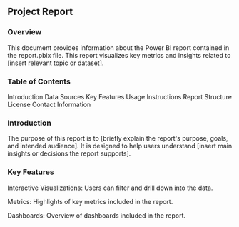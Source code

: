 <h2>Project Report</h2> 

<h3>Overview</h3>

This document provides information about the Power BI report contained in the report.pbix file.
This report visualizes key metrics and insights related to [insert relevant topic or dataset].

<h3>Table of Contents</h3>

Introduction
Data Sources
Key Features
Usage Instructions
Report Structure
License
Contact Information

<h3>Introduction</h3>

The purpose of this report is to [briefly explain the report's purpose, goals, and intended audience]. It is designed to help users understand [insert main insights or decisions the report supports].

<h3>Key Features</h3>

Interactive Visualizations: Users can filter and drill down into the data.

Metrics: Highlights of key metrics included in the report.

Dashboards: Overview of dashboards included in the report.
